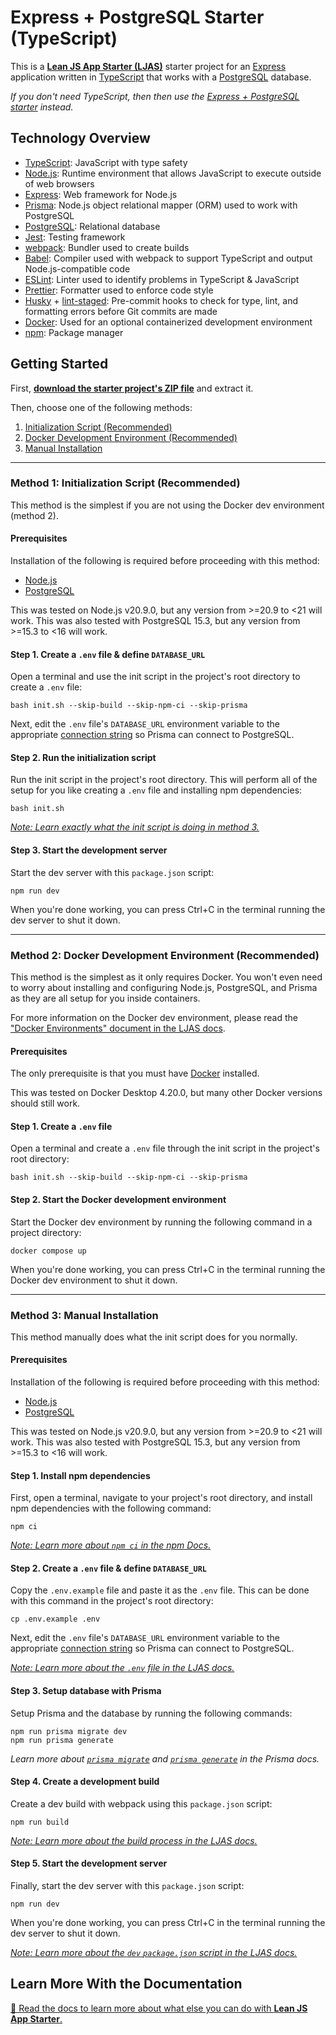 # Express + PostgreSQL Starter (TypeScript)

This is a [**Lean JS App Starter (LJAS)**](https://github.com/mattlean/lean-js-app-starter) starter project for an [Express](https://expressjs.com) application written in [TypeScript](https://typescriptlang.org) that works with a [PostgreSQL](https://postgresql.org) database.

_If you don't need TypeScript, then then use the [Express + PostgreSQL starter](https://github.com/mattlean/lean-js-app-starter/tree/v1.1.0-dev/starters/express-postgres) instead._

## Technology Overview

-   [TypeScript](https://typescriptlang.org): JavaScript with type safety
-   [Node.js](https://nodejs.org): Runtime environment that allows JavaScript to execute outside of web browsers
-   [Express](https://expressjs.com): Web framework for Node.js
-   [Prisma](https://prisma.io): Node.js object relational mapper (ORM) used to work with PostgreSQL
-   [PostgreSQL](https://postgresql.org): Relational database
-   [Jest](https://jestjs.io): Testing framework
-   [webpack](https://webpack.js.org): Bundler used to create builds
-   [Babel](https://babeljs.io): Compiler used with webpack to support TypeScript and output Node.js-compatible code
-   [ESLint](https://eslint.org): Linter used to identify problems in TypeScript & JavaScript
-   [Prettier](https://prettier.io): Formatter used to enforce code style
-   [Husky](https://typicode.github.io/husky) + [lint-staged](https://github.com/okonet/lint-staged): Pre-commit hooks to check for type, lint, and formatting errors before Git commits are made
-   [Docker](https://docker.com): Used for an optional containerized development environment
-   [npm](https://npmjs.com): Package manager

## Getting Started

First, [**download the starter project's ZIP file**](https://github.com/mattlean/lean-js-app-starter/releases/download/v1.1.0-dev/ljas-express-postgres-ts_1-0-0.zip) and extract it.

Then, choose one of the following methods:

1. [Initialization Script (Recommended)](#method-1-initialization-script-recommended)
2. [Docker Development Environment (Recommended)](#method-2-docker-development-environment-recommended)
3. [Manual Installation](#method-3-manual-installation)

---

### Method 1: Initialization Script (Recommended)

This method is the simplest if you are not using the Docker dev environment (method 2).

#### Prerequisites

Installation of the following is required before proceeding with this method:

-   [Node.js](https://nodejs.org/en/download/package-manager)
-   [PostgreSQL](https://postgresql.org/download)

This was tested on Node.js v20.9.0, but any version from >=20.9 to <21 will work. This was also tested with PostgreSQL 15.3, but any version from >=15.3 to <16 will work.

#### Step 1. Create a `.env` file & define `DATABASE_URL`

Open a terminal and use the init script in the project's root directory to create a `.env` file:

```console
bash init.sh --skip-build --skip-npm-ci --skip-prisma
```

Next, edit the `.env` file's `DATABASE_URL` environment variable to the appropriate [connection string](https://prisma.io/docs/orm/overview/databases/postgresql#connection-details) so Prisma can connect to PostgreSQL.

#### Step 2. Run the initialization script

Run the init script in the project's root directory. This will perform all of the setup for you like creating a `.env` file and installing npm dependencies:

```console
bash init.sh
```

[_Note: Learn exactly what the init script is doing in method 3._](#method-3-manual-installation)

#### Step 3. Start the development server

Start the dev server with this `package.json` script:

```console
npm run dev
```

When you're done working, you can press Ctrl+C in the terminal running the dev server to shut it down.

---

### Method 2: Docker Development Environment (Recommended)

This method is the simplest as it only requires Docker. You won't even need to worry about installing and configuring Node.js, PostgreSQL, and Prisma as they are all setup for you inside containers.

For more information on the Docker dev environment, please read the ["Docker Environments" document in the LJAS docs](https://github.com/mattlean/lean-js-app-starter/blob/v1.1.0-dev/docs/developing/docker-environments.md).

#### Prerequisites

The only prerequisite is that you must have [Docker](https://docker.com/get-started) installed.

This was tested on Docker Desktop 4.20.0, but many other Docker versions should still work.

#### Step 1. Create a `.env` file

Open a terminal and create a `.env` file through the init script in the project's root directory:

```console
bash init.sh --skip-build --skip-npm-ci --skip-prisma
```

#### Step 2. Start the Docker development environment

Start the Docker dev environment by running the following command in a project directory:

```console
docker compose up
```

When you're done working, you can press Ctrl+C in the terminal running the Docker dev environment to shut it down.

---

### Method 3: Manual Installation

This method manually does what the init script does for you normally.

#### Prerequisites

Installation of the following is required before proceeding with this method:

-   [Node.js](https://nodejs.org/en/download/package-manager)
-   [PostgreSQL](https://postgresql.org/download)

This was tested on Node.js v20.9.0, but any version from >=20.9 to <21 will work. This was also tested with PostgreSQL 15.3, but any version from >=15.3 to <16 will work.

#### Step 1. Install npm dependencies

First, open a terminal, navigate to your project's root directory, and install npm dependencies with the following command:

```console
npm ci
```

[_Note: Learn more about `npm ci` in the npm Docs._](https://docs.npmjs.com/cli/v10/commands/npm-ci)

#### Step 2. Create a `.env` file & define `DATABASE_URL`

Copy the `.env.example` file and paste it as the `.env` file. This can be done with this command in the project's root directory:

```console
cp .env.example .env
```

Next, edit the `.env` file's `DATABASE_URL` environment variable to the appropriate [connection string](https://prisma.io/docs/orm/overview/databases/postgresql#connection-details) so Prisma can connect to PostgreSQL.

[_Note: Learn more about the `.env` file in the LJAS docs._](https://github.com/mattlean/lean-js-app-starter/blob/v1.1.0-dev/docs/configuration/dotenv-file.md)

#### Step 3. Setup database with Prisma

Setup Prisma and the database by running the following commands:

```console
npm run prisma migrate dev
npm run prisma generate
```

_Learn more about [`prisma migrate`](https://prisma.io/docs/orm/prisma-migrate/understanding-prisma-migrate/overview) and [`prisma generate`](https://prisma.io/docs/orm/prisma-client/setup-and-configuration/generating-prisma-client) in the Prisma docs._

#### Step 4. Create a development build

Create a dev build with webpack using this `package.json` script:

```console
npm run build
```

[_Note: Learn more about the build process in the LJAS docs._](https://github.com/mattlean/lean-js-app-starter/blob/v1.1.0-dev/docs/building.md)

#### Step 5. Start the development server

Finally, start the dev server with this `package.json` script:

```console
npm run dev
```

When you're done working, you can press Ctrl+C in the terminal running the dev server to shut it down.

[_Note: Learn more about the `dev` `package.json` script in the LJAS docs._](https://github.com/mattlean/lean-js-app-starter/blob/v1.1.0-dev/docs/developing/javascript-typescript.md#auto--hot-reloading)

## Learn More With the Documentation

[📖 Read the docs to learn more about what else you can do with **Lean JS App Starter**.](https://github.com/mattlean/lean-js-app-starter/tree/v1.1.0-dev/docs/README.md)
